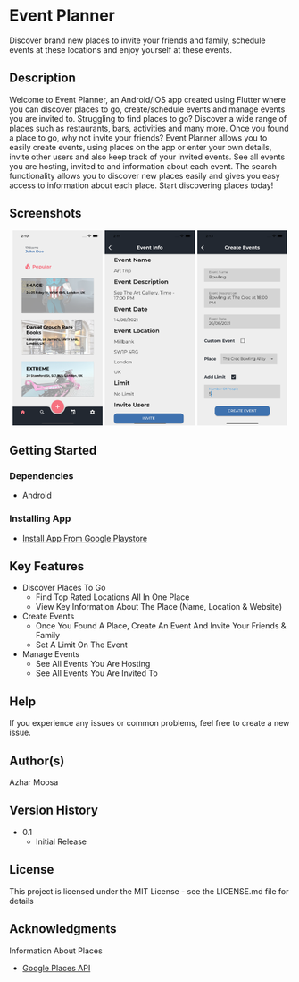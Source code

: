 # Event Planner

Discover brand new places to invite your friends and family, schedule events at these locations and enjoy yourself at these events.

## Description

Welcome to Event Planner, an Android/iOS app created using Flutter where you can discover places to go, create/schedule events and manage events you are invited to. Struggling to find places to go? Discover a wide range of places such as restaurants, bars, activities and many more. Once you found a place to go, why not invite your friends? Event Planner allows you to easily create events, using places on the app or enter your own details, invite other users and also keep track of your invited events. See all events you are hosting, invited to and information about each event. The search functionality allows you to discover new places easily and gives you easy access to information about each place. Start discovering places today!

## Screenshots

<p align="middle">
<img src="screenshots/Home.png" width="32%" />
<img src="screenshots/Events.png" width="32%" />
<img src="screenshots/CreateEvents.png" width="32%" />
</p>

## Getting Started

### Dependencies

- Android

### Installing App

- [Install App From Google Playstore](https://play.google.com/store/apps/details?id=com.app.event_planner)

## Key Features

- Discover Places To Go
  - Find Top Rated Locations All In One Place
  - View Key Information About The Place (Name, Location & Website)
- Create Events
  - Once You Found A Place, Create An Event And Invite Your Friends & Family
  - Set A Limit On The Event
- Manage Events
  - See All Events You Are Hosting
  - See All Events You Are Invited To

## Help

If you experience any issues or common problems, feel free to create a new issue.

## Author(s)

Azhar Moosa

## Version History

- 0.1
  - Initial Release

## License

This project is licensed under the MIT License - see the LICENSE.md file for details

## Acknowledgments

Information About Places

- [Google Places API](https://developers.google.com/maps/documentation/places/web-service/overview)
